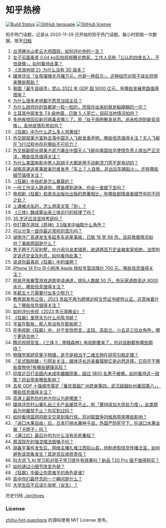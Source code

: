 # 知乎热榜
[![Build Status](https://github.com/ToWeLong/zhihu-hot-questions/workflows/CI/badge.svg)](https://github.com/ToWeLong/zhihu-hot-questions/actions)
[![GitHub language](https://img.shields.io/badge/language-golang-orange.svg)](https://golang.org/)
[![GitHub license](https://img.shields.io/github/license/ToWeLong/zhihu-hot-questions)](https://github.com/ToWeLong/zhihu-hot-questions/blob/main/LICENSE)

知乎热门话题，记录从 2020-11-29 日开始的知乎热门话题。每小时抓取一次数据，按天[归档](./archives)

<!-- BEGIN -->

1. [台湾佛光山星云大师圆寂，如何评价他的一生？](https://www.zhihu.com/question/582335870)
1. [女子买面条差 0.04 kg后拍视频曝光商家，工作人员称「公认的四舍五入，不怕录像」，如何看待此事？](https://www.zhihu.com/question/582248109)
1. [《流浪地球 2》为什么没有 3D 版本？](https://www.zhihu.com/question/578847504)
1. [媒体评论「女孩摆摊半月赚万元，也是一种启示」，这种经历对孩子成长将带来哪些帮助？](https://www.zhihu.com/question/582223132)
1. [我国「最牛县级市」昆山 2022 年 GDP 超 5000 亿元，有哪些发展思路值得借鉴？](https://www.zhihu.com/question/581145254)
1. [为什么很多老师都不愿意当班主任？](https://www.zhihu.com/question/559186959)
1. [为什么厨师炒的饭都是一粒一粒的，而我炒出来的就是黏糊糊的一坨？](https://www.zhihu.com/question/478428170)
1. [土耳其中部发生 7.8 级地震，已致 5 人死亡，目前当地情况如何？](https://www.zhihu.com/question/582389691)
1. [多地疾控回应新冠病毒去哪儿了，称「处于病例散发状态，尚未检测到新变异株」，各地疫情形势如何？](https://www.zhihu.com/question/582306417)
1. [《狂飙》中为什么这么多人骂黄瑶?](https://www.zhihu.com/question/581830470)
1. [外交部就美方宣称击落中国无人飞艇发表声明，哪些信息值得关注？无人飞艇在飞行过程中存在哪些不可抗力？](https://www.zhihu.com/question/582194005)
1. [外交部副部长就美方武力袭击中国无人飞艇向美国驻华使馆负责人提出严正交涉，哪些信息值得关注？](https://www.zhihu.com/question/582402767)
1. [为什么美国电影中男人刮胡子大都是用手动剃须刀而不是电动的？](https://www.zhihu.com/question/19957079)
1. [湖南高速追尾事故亲历者发声「车上 7 人自救，逃出后车辆起火」，还有哪些细节值得关注？](https://www.zhihu.com/question/582370131)
1. [《狂飙》中张彪是怎么暴露的？](https://www.zhihu.com/question/580990909)
1. [一份工作没人辞退你，摸鱼摸到退休，你会一直做下去吗？](https://www.zhihu.com/question/578300625)
1. [电视剧《狂飙》和青岛出版社出版的原著相比，有哪些剧情或者细节中的不同之处？](https://www.zhihu.com/question/581797474)
1. [上课被点名时，怎么用英文答「到」？](https://www.zhihu.com/question/533058711)
1. [《三体》魏成算出来三体运行的规律了吗？](https://www.zhihu.com/question/551673078)
1. [35 岁还应该坚持考研吗？](https://www.zhihu.com/question/561070789)
1. [你打算在游戏《原神》3.5版本中抽取什么角色？](https://www.zhihu.com/question/580265191)
1. [可以分享一首你最近常听的音乐吗？](https://www.zhihu.com/question/582302948)
1. [湖南许广高速发生多起多车追尾事故，已致 16 死 66 伤，目前救援情况如何？事故原因是什么？](https://www.zhihu.com/question/582281523)
1. [男子两千万买别墅，中介闹乌龙卖错房，欲退两百万定金被卖家拒绝，法院判定返还定金及利息，如何看待此事？](https://www.zhihu.com/question/582087448)
1. [说说你最喜欢《狂飙》中的谁啊？](https://www.zhihu.com/question/581782103)
1. [iPhone 14 Pro 在小程序 Apple 授权专营店降价 700 元，哪些信息值得关注？](https://www.zhihu.com/question/582293249)
1. [网易开放暴雪游戏退款申请通道，排队人数超 50 万，有玩家退款高达 8000 余元，哪些信息值得关注？](https://www.zhihu.com/question/581718017)
1. [年薪五十万需要付出多少努力？](https://www.zhihu.com/question/385732321)
1. [教育部发布公告，2023 年起不再为跨境远程文凭证书提供认证，这意味着什么？哪些信息值得关注？](https://www.zhihu.com/question/581126482)
1. [如何评价央视《2023 年元宵晚会》？](https://www.zhihu.com/question/582311840)
1. [《狂飙》里蒋天为什么杀陈书婷？](https://www.zhihu.com/question/581840276)
1. [宇宙在膨胀，那人有没有在膨胀呢？](https://www.zhihu.com/question/581985651)
1. [在电视剧《狂飙》中，对于安欣而言，孟钰、高启兰、小五这三位女角色，哪个更适合他？](https://www.zhihu.com/question/581761752)
1. [腾讯视频官宣，《三体 II：黑暗森林》电视剧要来了，你对该剧都有哪些期待？](https://www.zhihu.com/question/582119031)
1. [物理学家研究量子物理，是不是相当于二维生物在研究勾股定理？](https://www.zhihu.com/question/582068625)
1. [「反式脂肪酸」引网友关注，媒体评长远来看摆脱它是必然选择，它存在于哪些食物中?有哪些健康风险？](https://www.zhihu.com/question/581309665)
1. [印度近日打击国内未成年婚姻现象，超过 1800 名男子被捕，如何看待这一政策？将会带来哪些影响？](https://www.zhihu.com/question/582288262)
1. [去年 GDP 十强城市落定「重庆首超广州跻身第四，武汉超越杭州重回第八」，哪些信息值得关注？](https://www.zhihu.com/question/581662595)
1. [高速上最危险的地方你认为是哪里？](https://www.zhihu.com/question/469714786)
1. [媒体评农村山寨礼品三无产品屡禁不止，称「要持续加大惩处力度」，此类商品为何屡禁不止？你买到过吗？](https://www.zhihu.com/question/581308339)
1. [如何看待篮网将欧文交易到独行侠，将对联盟争冠格局带来哪些影响？](https://www.zhihu.com/question/582351222)
1. [「进口水果自由」后，日本打响水果种子战，外国严防死守下，吃进口水果会被「卡脖子」吗？](https://www.zhihu.com/question/581704705)
1. [《满江红》最后孙均为什么没有杀死秦桧？](https://www.zhihu.com/question/581080699)
1. [周深现在的强混唱法毁嗓子吗？](https://www.zhihu.com/question/581509060)
1. [胡鑫宇事件发生后，网络主播扎堆江西铅山县，炮制虚假信息传播泛滥，如何避免该现象发生？其是否应承担责任？](https://www.zhihu.com/question/582233424)
1. [科大讯飞 AI 学习机对孩子学习提升有效果吗？新品 T20 Pro 值不值得购买？](https://www.zhihu.com/question/581966055)
1. [如何通过小细节改变外貌？](https://www.zhihu.com/question/68443497)
1. [《狂飙》中最让你意难平的角色是谁?](https://www.zhihu.com/question/581754694)
1. [高中你们最怀念的一个瞬间是什么？](https://www.zhihu.com/question/581761442)
1. [大学生应不应该化妆呢（女生）？](https://www.zhihu.com/question/582035706)

<!-- END -->

历史归档 [./archives](./archives)


### License
[zhihu-hot-questions](https://github.com/towelong/zhihu-hot-questions) 的源码使用 MIT License 发布。
